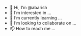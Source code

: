 - 👋 Hi, I’m @abarish
- 👀 I’m interested in ...
- 🌱 I’m currently learning ...
- 💞️ I’m looking to collaborate on ...
- 📫 How to reach me ...

<!---
abarish/abarish is a ✨ special ✨ repository because its `README.md` (this file) appears on your GitHub profile.
You can click the Preview link to take a look at your changes.
--->
